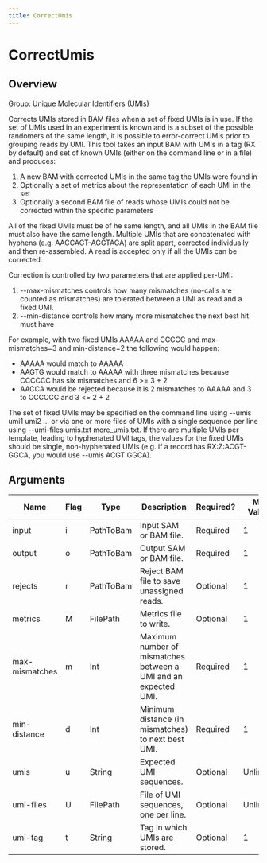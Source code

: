 ```yaml
---
title: CorrectUmis
---
```


# CorrectUmis

## Overview
Group: Unique Molecular Identifiers (UMIs)

Corrects UMIs stored in BAM files when a set of fixed UMIs is in use.  If the set of UMIs used in
an experiment is known and is a subset of the possible randomers of the same length, it is possible
to error-correct UMIs prior to grouping reads by UMI.  This tool takes an input BAM with UMIs in a
tag (RX by default) and set of known UMIs (either on the command line or in a file) and produces:
  1. A new BAM with corrected UMIs in the same tag the UMIs were found in
  2. Optionally a set of metrics about the representation of each UMI in the set
  3. Optionally a second BAM file of reads whose UMIs could not be corrected within the specific parameters

All of the fixed UMIs must be of he same length, and all UMIs in the BAM file must also have the same
length.  Multiple UMIs that are concatenated with hyphens (e.g. AACCAGT-AGGTAGA) are split apart,
corrected individually and then re-assembled.  A read is accepted only if all the UMIs can be corrected.

Correction is controlled by two parameters that are applied per-UMI:
  1. --max-mismatches controls how many mismatches (no-calls are counted as mismatches) are tolerated
         between a UMI as read and a fixed UMI.
  2. --min-distance controls how many more mismatches the next best hit must have

For example, with two fixed UMIs AAAAA and CCCCC and max-mismatches=3 and min-distance=2 the
following would happen:
  - AAAAA would match to AAAAA
  - AAGTG would match to AAAAA with three mismatches because CCCCCC has six mismatches and 6 >= 3 + 2
  - AACCA would be rejected because it is 2 mismatches to AAAAA and 3 to CCCCCC and 3 <= 2 + 2

The set of fixed UMIs may be specified on the command line using --umis umi1 umi2 ... or via one or
more files of UMIs with a single sequence per line using --umi-files umis.txt more_umis.txt.  If there
are multiple UMIs per template, leading to hyphenated UMI tags, the values for the fixed UMIs should
be single, non-hyphenated UMIs (e.g. if a record has RX:Z:ACGT-GGCA, you would use --umis ACGT GGCA).

## Arguments

|Name|Flag|Type|Description|Required?|Max Values|Default Values|
|----|----|----|-----------|---------|----------|--------------|
|input|i|PathToBam|Input SAM or BAM file.|Required|1||
|output|o|PathToBam|Output SAM or BAM file.|Required|1||
|rejects|r|PathToBam|Reject BAM file to save unassigned reads.|Optional|1||
|metrics|M|FilePath|Metrics file to write.|Optional|1||
|max-mismatches|m|Int|Maximum number of mismatches between a UMI and an expected UMI.|Required|1||
|min-distance|d|Int|Minimum distance (in mismatches) to next best UMI.|Required|1||
|umis|u|String|Expected UMI sequences.|Optional|Unlimited||
|umi-files|U|FilePath|File of UMI sequences, one per line.|Optional|Unlimited||
|umi-tag|t|String|Tag in which UMIs are stored.|Optional|1|RX|


